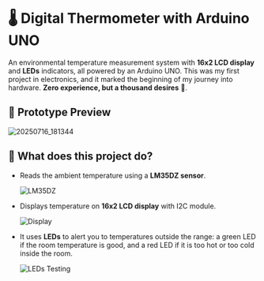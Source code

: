 # 🌡️ Digital Thermometer with Arduino UNO

An environmental temperature measurement system with **16x2 LCD display** and **LEDs** indicators, all powered by an Arduino UNO.
This was my first project in electronics, and it marked the beginning of my journey into hardware.
**Zero experience, but a thousand desires** 🚀.

## 📸 Prototype Preview

![20250716_181344](https://github.com/user-attachments/assets/be82a18a-bdde-48db-a4b9-88b9b9359a53)

## 🔧 What does this project do?

- Reads the ambient temperature using a **LM35DZ sensor**.

  ![LM35DZ](https://github.com/user-attachments/assets/7ffa30e3-41ff-4e75-8da9-e4e4d72a0941)

- Displays temperature on **16x2 LCD display** with I2C module.

  ![Display](https://github.com/user-attachments/assets/52ad8500-adb1-4746-98d7-10b0e4fb25cf)

- It uses **LEDs** to alert you to temperatures outside the range: a green LED if the room temperature is good, and a red LED if it is too hot or too cold inside the room.

  ![LEDs Testing](https://github.com/user-attachments/assets/6ddd5f66-4a27-431b-8e5e-96f7f37df247)
